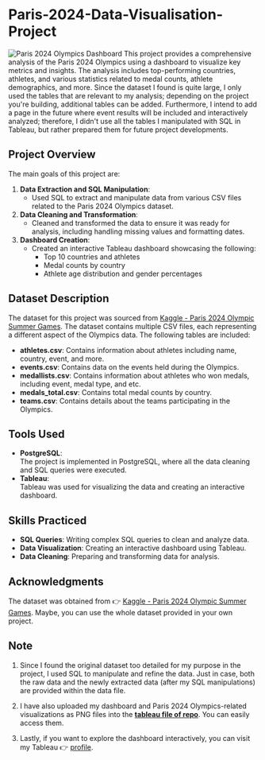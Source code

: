 # Paris-2024-Data-Visualisation-Project

![Paris 2024 Olympics Dashboard](https://raw.githubusercontent.com/AhmetBerkeKrc/Paris-2024-Data-Visualisation-roject/main/tableau/Paris%202024%20Dashboard%20(updated).png)
This project provides a comprehensive analysis of the Paris 2024 Olympics using a dashboard to visualize key metrics and insights. The analysis includes top-performing countries, athletes, and various statistics related to medal counts, athlete demographics, and more. Since the dataset I found is quite large, I only used the tables that are relevant to my analysis; depending on the project you're building, additional tables can be added. Furthermore, I intend to add a page in the future where event results will be included and interactively analyzed; therefore, I didn't use all the tables I manipulated with SQL in Tableau, but rather prepared them for future project developments.

## Project Overview  
The main goals of this project are:  
1. **Data Extraction and SQL Manipulation**:  
   - Used SQL to extract and manipulate data from various CSV files related to the Paris 2024 Olympics dataset.  
2. **Data Cleaning and Transformation**:  
   - Cleaned and transformed the data to ensure it was ready for analysis, including handling missing values and formatting dates.  
3. **Dashboard Creation**:  
   - Created an interactive Tableau dashboard showcasing the following:
     - Top 10 countries and athletes
     - Medal counts by country
     - Athlete age distribution and gender percentages

## Dataset Description  
The dataset for this project was sourced from [Kaggle - Paris 2024 Olympic Summer Games](https://www.kaggle.com/datasets/piterfm/paris-2024-olympic-summer-games). The dataset contains multiple CSV files, each representing a different aspect of the Olympics data. The following tables are included:

- **athletes.csv**: Contains information about athletes including name, country, event, and more.  
- **events.csv**: Contains data on the events held during the Olympics.  
- **medallists.csv**: Contains information about athletes who won medals, including event, medal type, and etc.  
- **medals_total.csv**: Contains total medal counts by country.  
- **teams.csv**: Contains details about the teams participating in the Olympics.  

## Tools Used  
- **PostgreSQL**:  
  The project is implemented in PostgreSQL, where all the data cleaning and SQL queries were executed.  
- **Tableau**:  
  Tableau was used for visualizing the data and creating an interactive dashboard.

## Skills Practiced  
- **SQL Queries**: Writing complex SQL queries to clean and analyze data.  
- **Data Visualization**: Creating an interactive dashboard using Tableau.  
- **Data Cleaning**: Preparing and transforming data for analysis.

## Acknowledgments  
The dataset was obtained from 👉 [Kaggle - Paris 2024 Olympic Summer Games](https://www.kaggle.com/datasets/piterfm/paris-2024-olympic-summer-games). Maybe, you can use the whole dataset provided in your own project.

## Note  
1) Since I found the original dataset too detailed for my purpose in the project, I used SQL to manipulate and refine the data. Just in case, both the raw data and the newly extracted data (after my SQL manipulations) are provided within the data file.

2) I have also uploaded my dashboard and Paris 2024 Olympics-related visualizations as PNG files into the **[tableau file of repo](tableau)**. You can easily access them.

3) Lastly, if you want to explore the dashboard interactively, you can visit my Tableau 👉 [profile](https://public.tableau.com/app/profile/ahmet.berke.karaca/viz/Paris2024_17368112108000/Dashboard2).


